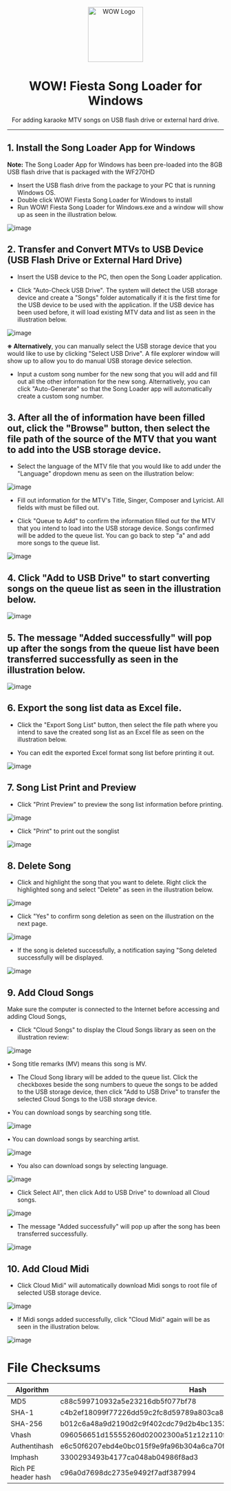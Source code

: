 <p align="center"><img src="https://wowfiesta.com/image/cache/WF-LOGO-2-2823x1467.png" alt="WOW Logo" height="128"></p>

<h1 align="center">WOW! Fiesta Song Loader for Windows</h1>

<p align="center">For adding karaoke MTV songs on USB flash drive or external hard drive.</p>
<hr>

## **1. Install the Song Loader App for Windows**

**Note:** The Song Loader App for Windows has been pre-loaded into the 8GB USB flash drive that is packaged with the WF270HD

- Insert the USB flash drive from the package to your PC that is running Windows OS.
- Double click WOW! Fiesta Song Loader for Windows to install
- Run WOW! Fiesta Song Loader for Windows.exe and a window will show up as seen in the illustration below.

![image](https://github.com/AwayJob/WOW-Fiesta-Song-Loader/assets/66241829/0202eca0-a6d0-41dc-bb2b-eae014cb18a6)


## **2. Transfer and Convert MTVs to USB Device (USB Flash Drive or External Hard Drive)**

- Insert the USB device to the PC, then open the Song Loader application.

- Click "Auto-Check USB Drive". The system will detect the USB storage device and create a "Songs" folder automatically if it is the first time for the USB device to be used with the application. If the USB device has been used before, it will load existing MTV data and list as seen in the illustration below.

![image](https://github.com/AwayJob/WOW-Fiesta-Song-Loader/assets/66241829/2d138647-38c5-412f-ba9c-279e7b6f0fd1)

  **※ Alternatively**, you can manually select the USB storage device that you would like to use by clicking "Select USB Drive". A file explorer window will show up to allow you to do manual USB storage device selection.

- Input a custom song number for the new song that you will add and fill out all the other information for the new song. Alternatively, you can click "Auto-Generate" so that the Song Loader app will automatically create a custom song number.

## **3. After all the of information have been filled out, click the "Browse" button, then select the file path of the source of the MTV that you want to add into the USB storage device.**

- Select the language of the MTV file that you would like to add under the "Language" dropdown menu as seen on the illustration below:

![image](https://github.com/AwayJob/WOW-Fiesta-Song-Loader/assets/66241829/2ee908be-7a59-4add-8d25-dc292b82fab6)

- Fill out information for the MTV's Title, Singer, Composer and Lyricist. All fields with must be filled out.

- Click "Queue to Add" to confirm the information filled out for the MTV that you intend to load into the USB storage device. Songs confirmed will be added to the queue list. You can go back to step "a" and add more songs to the queue list.

![image](https://github.com/AwayJob/WOW-Fiesta-Song-Loader/assets/66241829/c30aba25-f1f9-407b-9743-3cdc71b9ea33)

## **4. Click "Add to USB Drive" to start converting songs on the queue list as seen in the illustration below.**

![image](https://github.com/AwayJob/WOW-Fiesta-Song-Loader/assets/66241829/0d316e14-fbfb-427f-8ffa-360acef0d053)

## **5. The message "Added successfully" will pop up after the songs from the queue list have been transferred successfully as seen in the illustration below.**

![image](https://github.com/AwayJob/WOW-Fiesta-Song-Loader/assets/66241829/fc120853-205a-43ae-9f42-99b1f5363948)

## **6. Export the song list data as Excel file.**

- Click the "Export Song List" button, then select the file path where you intend to save the created song list as an Excel file as seen on the illustration below.

- You can edit the exported Excel format song list before printing it out.

![image](https://github.com/AwayJob/WOW-Fiesta-Song-Loader/assets/66241829/a4565cdc-25b1-4435-83cb-b0f4e7e6295d)

## **7. Song List Print and Preview**

- Click "Print Preview" to preview the song list information before printing.

![image](https://github.com/AwayJob/WOW-Fiesta-Song-Loader/assets/66241829/892225a0-94b0-49b9-984f-ea23479a5caf)

- Click "Print" to print out the songlist

![image](https://github.com/AwayJob/WOW-Fiesta-Song-Loader/assets/66241829/a4b55188-7ac4-4eea-bc5a-9aee6dffaaf8)

## **8. Delete Song**

- Click and highlight the song that you want to delete. Right click the highlighted song and select "Delete" as seen in the illustration below.

![image](https://github.com/AwayJob/WOW-Fiesta-Song-Loader/assets/66241829/5cedc584-d5ed-4a46-b48c-a3ffc0baf141)

- Click "Yes" to confirm song deletion as seen on the illustration on the next page.

![image](https://github.com/AwayJob/WOW-Fiesta-Song-Loader/assets/66241829/b46ec333-f0f6-4fe8-8fd8-69528ba3cb6d)

- If the song is deleted successfully, a notification saying "Song deleted successfully will be displayed.

![image](https://github.com/AwayJob/WOW-Fiesta-Song-Loader/assets/66241829/e8d74103-6921-46a8-b919-7b92887616f2)

## **9. Add Cloud Songs**

Make sure the computer is connected to the Internet before accessing and adding Cloud Songs,

- Click "Cloud Songs" to display the Cloud Songs library as seen on the illustration review:

![image](https://github.com/AwayJob/WOW-Fiesta-Song-Loader/assets/66241829/c3f116fe-ea36-467e-a25d-8100c4eee91d)

• Song title remarks (MV) means this song is MV.

- The Cloud Song library will be added to the queue list. Click the checkboxes beside the song numbers to queue the songs to be added to the USB storage device, then click "Add to USB Drive" to transfer the selected Cloud Songs to the USB storage device.

• You can download songs by searching song title.

![image](https://github.com/AwayJob/WOW-Fiesta-Song-Loader/assets/66241829/44a51c2c-07eb-4831-a9d0-bf24a362d185)

• You can download songs by searching artist.

![image](https://github.com/AwayJob/WOW-Fiesta-Song-Loader/assets/66241829/1c2eb6b4-4f22-47cb-a513-f1291d2c4197)

- You also can download songs by selecting language.

![image](https://github.com/AwayJob/WOW-Fiesta-Song-Loader/assets/66241829/6921ed79-b29d-4cc9-abbd-6581bc1486d6)

- Click Select All", then click Add to USB Drive" to download all Cloud songs.

![image](https://github.com/AwayJob/WOW-Fiesta-Song-Loader/assets/66241829/d4450388-60ac-4b75-b44e-2cb8ae15013f)

- The message "Added successfully" will pop up after the song has been transferred successfully.

![image](https://github.com/AwayJob/WOW-Fiesta-Song-Loader/assets/66241829/e81c221e-3244-4db6-b897-e82f9122d0cc)

## **10. Add Cloud Midi**

- Click Cloud Midi" will automatically download Midi songs to root file of selected USB storage device.

![image](https://github.com/AwayJob/WOW-Fiesta-Song-Loader/assets/66241829/bb89a40d-bd9f-44cc-b9b7-ca24bb59b15e)

- If Midi songs added successfully, click "Cloud Midi" again will be as seen in the illustration below.

![image](https://github.com/AwayJob/WOW-Fiesta-Song-Loader/assets/66241829/8e61102e-945e-4e80-947d-ee3d62f30b0b)

# File Checksums
| Algorithm | Hash |
| -- | -- |
MD5	| c88c599710932a5e23216db5f077bf78
SHA-1	| c4b2ef18099f77226dd59c2fc8d59789a803ca8e
SHA-256	| b012c6a48a9d2190d2c9f402cdc79d2b4bc1353802f01409389c052d3b246862
Vhash	| 096056651d15555260d02002300a51z12z110f5z804008d03dz
Authentihash	| e6c50f6207ebd4e0bc015f9e9fa96b304a6ca70f75b16f9d29d72d765b8f3ea6
Imphash	| 3300293493b4177ca048ab04986f8ad3
Rich PE header hash	| c96a0d7698dc2735e9492f7adf387994
